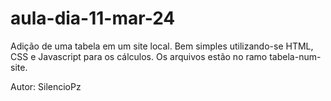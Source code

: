 # aula-dia-11-mar-24

Adição de uma tabela em um site local. Bem simples utilizando-se HTML, CSS e Javascript para os cálculos.
Os arquivos estão no ramo tabela-num-site.

Autor: SilencioPz
